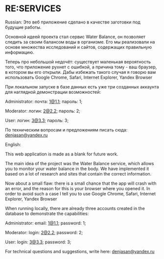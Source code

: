 # RE:SERVICES

Russian:
Это веб приложение сделано в качестве заготовки под будущие работы. 

Основной идеей проекта стал сервис Water Balance, он позволяет следить за своим балансом воды в организме. Его мы реализовали на основе множества исследований и сайтов, содержащих правильную информацию.

Теперь про небольшой недочёт: существует маленькая вероятность того, что приложение рухнет с ошибкой, а причина тому - ваш браузер, в котором вы его открыли. Дабы избежать такого случая я говорю вам использовать Google Chrome, Safari, Internet Explorer, Yandex Browser

При локальном запуске в базе данных есть уже три созданных аккаунта для наглядной демонстрации возможностей:

Administrator: 
почта: 1@1.1;
пароль: 1;

Moderator: 
логин: 2@2.2;
пароль: 2;

User: 
логин: 3@3.3;
пароль: 3;

По техническим вопросам и предложениям писать сюда: denjasan@yandex.ru

English:

This web application is made as a blank for future work.

The main idea of the project was the Water Balance service, which allows you to monitor your water balance in the body. We have implemented it based on a lot of research and sites that contain the correct information.

Now about a small flaw: there is a small chance that the app will crash with an error, and the reason for this is your browser where you opened it. In order to avoid such a case I tell you to use Google Chrome, Safari, Internet Explorer, Yandex Browser

When running locally, there are already three accounts created in the database to demonstrate the capabilities:

Administrator:
email: 1@1.1;
password: 1;

Moderator:
login: 2@2.2;
password: 2;

User:
login: 3@3.3;
password: 3;

For technical questions and suggestions, write here: denjasan@yandex.ru
